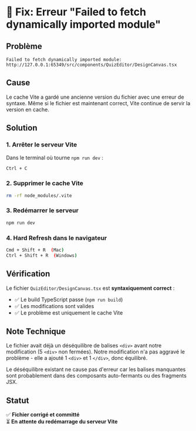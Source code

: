 # 🔧 Fix: Erreur "Failed to fetch dynamically imported module"

## Problème

```
Failed to fetch dynamically imported module: http://127.0.0.1:65349/src/components/QuizEditor/DesignCanvas.tsx
```

## Cause

Le cache Vite a gardé une ancienne version du fichier avec une erreur de syntaxe. Même si le fichier est maintenant correct, Vite continue de servir la version en cache.

## Solution

### 1. Arrêter le serveur Vite
Dans le terminal où tourne `npm run dev` :
```bash
Ctrl + C
```

### 2. Supprimer le cache Vite
```bash
rm -rf node_modules/.vite
```

### 3. Redémarrer le serveur
```bash
npm run dev
```

### 4. Hard Refresh dans le navigateur
```bash
Cmd + Shift + R  (Mac)
Ctrl + Shift + R  (Windows)
```

## Vérification

Le fichier `QuizEditor/DesignCanvas.tsx` est **syntaxiquement correct** :
- ✅ Le build TypeScript passe (`npm run build`)
- ✅ Les modifications sont valides
- ✅ Le problème est uniquement le cache Vite

## Note Technique

Le fichier avait déjà un déséquilibre de balises `<div>` avant notre modification (5 `<div>` non fermées). Notre modification n'a pas aggravé le problème - elle a ajouté 1 `<div>` et 1 `</div>`, donc équilibré.

Le déséquilibre existant ne cause pas d'erreur car les balises manquantes sont probablement dans des composants auto-fermants ou des fragments JSX.

## Statut

✅ **Fichier corrigé et committé**  
⏳ **En attente du redémarrage du serveur Vite**
